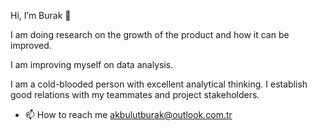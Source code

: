 Hi, I’m Burak 👋 

I am doing research on the growth of the product and how it can be improved.

I am improving myself on data analysis.

I am a cold-blooded person with excellent analytical thinking. I establish good relations with my teammates and project stakeholders.

- 📫 How to reach me akbulutburak@outlook.com.tr

<!---
burakakbulut/burakakbulut is a ✨ special ✨ repository because its `README.md` (this file) appears on your GitHub profile.
You can click the Preview link to take a look at your changes.
--->

